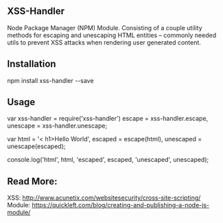 ## XSS-Handler
Node Package Manager (NPM) Module.
Consisting of a couple utility methods for escaping and unescaping HTML entities – commonly needed utils to prevent XSS attacks when rendering user generated content.

## Installation
  npm install xss-handler --save

## Usage
  var xss-handler = require('xss-handler') 
      escape = xss-handler.escape,
      unescape = xss-handler.unescape;

  var html = '< h1>Hello World</h1 >',
      escaped = escape(html),
      unescaped = unescape(escaped);

  console.log('html', html, 'escaped', escaped, 'unescaped', unescaped);

## Read More:
XSS: http://www.acunetix.com/websitesecurity/cross-site-scripting/
Module: https://quickleft.com/blog/creating-and-publishing-a-node-js-module/

